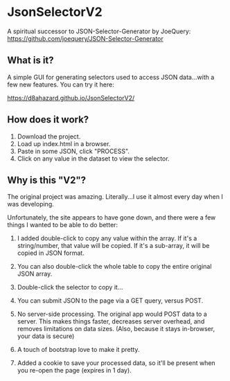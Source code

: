 # JsonSelectorV2
A spiritual successor to JSON-Selector-Generator by JoeQuery: https://github.com/joequery/JSON-Selector-Generator

## What is it? ##
A simple GUI for generating selectors used to access JSON data...with a few new features.
You can try it here:

https://d8ahazard.github.io/JsonSelectorV2/

## How does it work? ##
1. Download the project.
2. Load up index.html in a browser.
3. Paste in some JSON, click "PROCESS".
4. Click on any value in the dataset to view the selector.

## Why is this "V2"? ##
The original project was amazing. Literally...I use it almost every day when I was developing.

Unfortunately, the site appears to have gone down, and there were a few things I wanted to be able to do better:

1. I added double-click to copy any value within the array. If it's a string/number, that value will be copied.
If it's a sub-array, it will be copied in JSON format.

2. You can also double-click the whole table to copy the entire original JSON array.

3. Double-click the selector to copy it...

4. You can submit JSON to the page via a GET query, versus POST.

5. No server-side processing. The original app would POST data to a server.
This makes things faster, decreases server overhead, and removes limitations on data sizes. (Also, because it stays in-browser, your data is secure)

6. A touch of bootstrap love to make it pretty.

7. Added a cookie to save your processed data, so it'll be present when you re-open the page (expires in 1 day).

